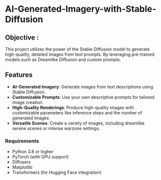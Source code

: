 # AI-Generated-Imagery-with-Stable-Diffusion
<h2> Objective : </h2>
This project utilizes the power of the Stable Diffusion model to generate high-quality, detailed images from text prompts. By leveraging pre-trained models such as Dreamlike Diffusion and custom prompts.<br>

## Features

- **AI-Generated Imagery**: Generate images from text descriptions using Stable Diffusion.
- **Customizable Prompts**: Use your own descriptive prompts for tailored image creation.
- **High-Quality Renderings**: Produce high-quality images with customizable parameters like inference steps and the number of generated images.
- **Versatile Scenes**: Create a variety of images, including dreamlike serene scenes or intense warzone settings.

### Requirements

- Python 3.8 or higher
- PyTorch (with GPU support)
- Diffusers
- Matplotlib
- Transformers (for Hugging Face integration)



